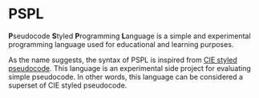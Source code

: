 # PSPL
**P**seudocode **S**tyled **P**rogramming **L**anguage is a simple and experimental programming language used for educational and learning purposes.

As the name suggests, the syntax of PSPL is inspired from [CIE styled pseudocode](https://pdfcoffee.com/9618-pseudocode-guide-for-teachers-for-examination-from-2021-pdf-free.html).
This language is an experimental side project for evaluating simple pseudocode. In other words, this language can be considered a superset of CIE styled pseudocode.
